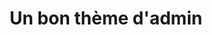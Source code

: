 ---
title: |
  Un bon thème d'admin  
category: rd
year: 2023
sections:
    - content: |
        ## Contexte
        Dans la plupart des applications Web que nous développons, nous avons besoin d'un espace d'administration.
        Cet espace est traditionnellement moins soigné ergonomiquement et graphiquement que le front-office, puisqu'il est utilisé par beaucoup moins de personnes.
        Un thème pour ces espaces d'administration permet de réutiliser des composants graphiques et techniques, et donc de gagner du temps et de la qualité.
        Mais quel thème utiliser ?

        ## Critères

        ### Libre
        Le thème doit utiliser une licence libre, et si possible ne pas être une version gratuite d'un produit commercial.
        
        ### Pérenne
        Le thème doit s'appuyer sur Bootstrap 5, avec une communauté, et des mises à jour régulières.
        
        ### Léger
        Pages légères, peu de composants et de dépendances, ou alors modulables.

        ### Esthétique
        Espaces et typographies bien traitées, pas trop d'effet de mode.

        ## Possibilités
        Benchmark du 20 février 2023
        
        ### CoreUI
        [Github](https://github.com/coreui/coreui-free-bootstrap-admin-template) / 
        [Demo](https://coreui.io/demos/bootstrap/4.2/free/) /
        [Diagnostic 2,15 Mo](https://diagnostic.noesya.coop/b0910c95-d3ac-4af6-bb47-e66e241204ba)<br>
        11500 stars, dernier commit janvier 2023<br>
        Version gratuite d'un produit payant (CoreUI Pro)<br>
        Proche de Bootstrap, un peu brut de fonderie visuellement
        
        ### Material Dashboard 2
        [Github](https://github.com/creativetimofficial/material-dashboard) /
        [Demo](https://demos.creative-tim.com/material-dashboard/examples/dashboard.html) /
        [Diagnostic 1,02 Mo](https://diagnostic.noesya.coop/26d01120-473d-4c5f-b15b-20d2250966cc)<br>
        10400 stars, dernier commit octobre 2022<br>
        Version gratuite d'un produit payant<br>
        Rendu visuel très marqué, plutôt lourd (les couleurs comptent plus que les textes)
        
        ### Adminator
        [Github](https://github.com/puikinsh/Adminator-admin-dashboard) / 
        [Demo](https://colorlib.com/polygon/adminator/index.html) /
        [Diagnostic 947 ko](https://diagnostic.noesya.coop/dcbf4488-1e7d-4f21-8f73-178f5fc599a1)<br>
        4100 stars, dernier commit septembre 2021<br>
        Plutôt simple et clair, très blanc
        
        ### Volt
        [Github](https://github.com/themesberg/volt-bootstrap-5-dashboard) / 
        [Demo](https://demo.themesberg.com/volt/pages/dashboard/dashboard.html) /
        [Diagnostic 1,05 Mo](https://diagnostic.noesya.coop/cb3134f8-c80a-41c2-aab2-dedba5f1a137)<br>
        2500 stars, dernier commit janvier 2023<br>
        Version gratuite d'un produit payant<br>
        Pas mal, un peu lourd typographiquement et manque d'air
        
        ### Mazer
        [Github](https://github.com/zuramai/mazer) / 
        [Demo](https://zuramai.github.io/mazer/demo/) /
        [Diagnostic 5,76 Mo](https://diagnostic.noesya.coop/904a3921-ac19-481b-a664-b158d04ceba6)<br>
        1800 stars, dernier commit janvier 2023<br>
        Chouette mais un peu enfantin, avec dark mode
        
        ### AdminKit
        [Github](https://github.com/adminkit/adminkit) / 
        [Demo](https://demo.adminkit.io) /
        [Diagnostic 2,22 Mo](https://diagnostic.noesya.coop/5b90fc5b-3307-408c-875f-c3c317613458)<br>
        1100 stars, dernier commit août 2022<br>
        Plutôt calé, beaucoup de micro-animations
        
        ### Sneat
        [Github](https://github.com/themeselection/sneat-html-admin-template-free) / 
        [Demo](https://demos.themeselection.com/sneat-bootstrap-html-admin-template-free/html/) /
        [Diagnostic 1,31 Mo](https://diagnostic.noesya.coop/1eaba547-e6dc-42da-b807-436528cbb7a7)<br>
        505 stars, dernier commit février 2023 mais projet très récent<br>
        Version gratuite d'un thème pro.<br>
        Très joli
        
        ### Voler
        [Github](https://github.com/zuramai/voler)  / 
        [Demo](https://zuramai.github.io/voler/) /
        [Diagnostic 296 ko](https://diagnostic.noesya.coop/1eaba547-e6dc-42da-b807-436528cbb7a7)<br>
        457 stars, dernier commit août 2022<br>
        Animations bizarres, cadres dans les cadres, calages très approximatifs
        
        ### PlainAdmin
        [Github](https://github.com/PlainAdmin/plain-free-bootstrap-admin-template)  / 
        [Demo](https://demo.plainadmin.com/) /
        [Diagnostic 675 ko](https://diagnostic.noesya.coop/8b99e49d-ce16-4422-a5a7-bb685c96aece)<br>
        256 stars, dernier commit février 2023 mais projet très récent<br>
        Version gratuite d'un thème pro.<br>
        Transition très laide du menu, typos lisibles et assez grandes
        
        ### ArchitectUI
        [Github](https://github.com/DashboardPack/architectui-html-theme-free)  / 
        [Demo](https://demo.dashboardpack.com/architectui-html-free/) /
        [Diagnostic 538 ko](https://diagnostic.noesya.coop/7ab34dbf-45aa-4f16-b9fc-42c30ba5d66b)<br>
        250 stars, dernier commit août 2022<br>
        Version gratuite d'un thème pro.<br>
        Trop amateur

        ## Analyse

        ### Libre

        Les thèmes qui sont de purs projets libres sont :
        - Adminator
        - Mazer
        - Voler

        Les thèmes suivants sont des versions gratuites de thèmes payants :
        - AdminKit
        - CoreUI
        - Material Dashboard 2
        - Volt
        - Sneat
        - PlainAdmin
        - ArchitectUI

        ### Robuste

        Rassurant :
        - CoreUI
        - Material Dashboard 2
        - Volt
        - Mazer

        Pas sûr :
        - AdminKit (août 2022)
        - Sneat (petit projet très récent, 14 commits)
        - Voler (petit projet, août 2022)
        - PlainAdmin (petit projet très récent, 36 commits)

        Pas du tout :
        - Adminator (septembre 2021)
        - ArchitectUI (petit projet à l'abandon)

        ### Léger

        Idéal :
        - Voler (296 ko)
        - ArchitectUI (538 ko)
        - PlainAdmin (675 ko)
        - Adminator (947 ko)
        - Mazer (5,76 Mo mais 5 Mo d'images)

        Lourd :
        - Material Dashboard 2 (1,02 Mo)
        - Volt (1,05 Mo)
        - Sneat (1,31 Mo)
        - CoreUI (2,15 Mo)
        - AdminKit (2,22 Mo)

        ### Esthétique

        Chouette :
        - Sneat
        - AdminKit
        - Adminator

        Bof :
        - Mazer
        - Volt
        - CoreUI
        - Material Dashboard 2
        
        Pas dingue :
        - Voler
        - PlainAdmin
        - ArchitectUI

        ## Sélection

        ### Disqualifiés

        - ArchitectUI, abandonné et manque de qualité
        - PlainAdmin, pas très beau
        - Voler, pas très beau
        - Adminator, abandonné

        ### Qualifiés

        - Mazer (le seul purement libre)
        - CoreUI
        - Material Dashboard 2
        - Volt
        - AdminKit
        - Sneat


---